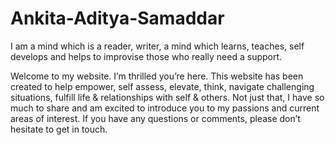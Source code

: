 # Ankita-Aditya-Samaddar
I am a mind which is a reader, writer, a mind which learns, teaches, self develops and helps to improvise those who really need a support. 

Welcome to my website. I’m thrilled you’re here. This website has been created to help empower, self assess, elevate, think, navigate challenging situations, fulfill life &amp; relationships with self &amp; others. Not just that, I have so much to share and am excited to introduce you to my passions and current areas of interest. If you have any questions or comments, please don’t hesitate to get in touch. 
